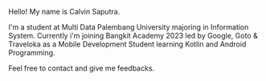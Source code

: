 Hello! My name is Calvin Saputra. 

I'm a student at Multi Data Palembang University majoring in Information System. Currently i'm joining Bangkit Academy 2023 led by Google, Goto & Traveloka as a Mobile Development Student learning Kotlin and Android Programming.

Feel free to contact and give me feedbacks.
